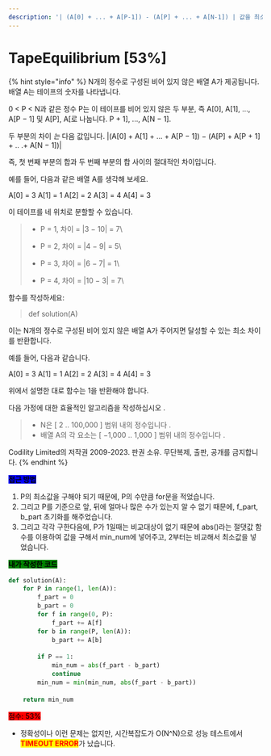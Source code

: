 ```yaml
---
description: '| (A[0] + ... + A[P-1]) - (A[P] + ... + A[N-1]) | 값을 최소화합니다.'
---
```


# TapeEquilibrium \[53%]

{% hint style="info" %}
N개의 정수로 구성된 비어 있지 않은 배열 A가 제공됩니다. 배열 A는 테이프의 숫자를 나타냅니다.

0 < P < N과 같은 정수 P는 이 테이프를 비어 있지 않은 두 부분, 즉 A\[0], A\[1], ..., A\[P − 1] 및 A\[P], A\[로 나눕니다. P + 1], ..., A\[N − 1].

두 부분의 차이 _는_ 다음 값입니다. |(A\[0] + A\[1] + ... + A\[P − 1]) − (A\[P] + A\[P + 1] + .. .+ A\[N − 1])|

즉, 첫 번째 부분의 합과 두 번째 부분의 합 사이의 절대적인 차이입니다.

예를 들어, 다음과 같은 배열 A를 생각해 보세요.

A\[0] = 3 A\[1] = 1 A\[2] = 2 A\[3] = 4 A\[4] = 3

이 테이프를 네 위치로 분할할 수 있습니다.

> * P = 1, 차이 = |3 − 10| = 7\
>
> * P = 2, 차이 = |4 − 9| = 5\
>
> * P = 3, 차이 = |6 − 7| = 1\
>
> * P = 4, 차이 = |10 − 3| = 7\
>

함수를 작성하세요:

> def solution(A)

이는 N개의 정수로 구성된 비어 있지 않은 배열 A가 주어지면 달성할 수 있는 최소 차이를 반환합니다.

예를 들어, 다음과 같습니다.

A\[0] = 3 A\[1] = 1 A\[2] = 2 A\[3] = 4 A\[4] = 3

위에서 설명한 대로 함수는 1을 반환해야 합니다.

다음 가정에 대한 효율적인 알고리즘을 작성하십시오 .

> * N은 \[ 2 .. 100,000 ] 범위 내의 정수입니다 .
> * 배열 A의 각 요소는 \[ −1,000 .. 1,000 ] 범위 내의 정수입니다 .



Codility Limited의 저작권 2009-2023. 판권 소유. 무단복제, 출판, 공개를 금지합니다.
{% endhint %}



<mark style="background-color:blue;">**접근 방법**</mark>

1. P의 최소값을 구해야 되기 때문에, P의 수만큼 for문을 적었습니다.
2. 그리고 P를 기준으로 앞, 뒤에 얼마나 많은 수가 있는지 알 수 없기 때문에, f\_part, b\_part 초기화를 해주었습니다.
3. 그리고 각각 구한다음에, P가 1일때는 비교대상이 없기 때문에 abs()라는 절댓값 함수를 이용하여 값을 구해서 min\_num에 넣어주고, 2부터는 비교해서 최소값을 넣었습니다.



<mark style="background-color:green;">**내가 작성한 코드**</mark>

```python
def solution(A):
    for P in range(1, len(A)):
        f_part = 0
        b_part = 0
        for f in range(0, P):
            f_part += A[f]
        for b in range(P, len(A)):
            b_part += A[b]

        if P == 1:
            min_num = abs(f_part - b_part)
            continue
        min_num = min(min_num, abs(f_part - b_part))

    return min_num
```

<mark style="background-color:red;">점수: 53%</mark>

*   정확성이나 이런 문제는 없지만, 시간복잡도가 O(N^N)으로 성능 테스트에서 <mark style="color:red;">**TIMEOUT ERROR**</mark>가 났습니다.



    <figure><img src="../../.gitbook/assets/스크린샷 2023-09-12 오전 4.01.35.png" alt="" width="326"><figcaption></figcaption></figure>

